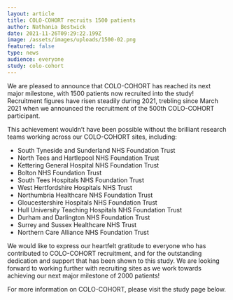 ```yaml
---
layout: article
title: COLO-COHORT recruits 1500 patients
author: Nathania Bestwick
date: 2021-11-26T09:29:22.199Z
image: /assets/images/uploads/1500-02.png
featured: false
type: news
audience: everyone
study: colo-cohort
---
```

We are pleased to announce that COLO-COHORT has reached its next major milestone, with 1500 patients now recruited into the study! Recruitment figures have risen steadily during 2021, trebling since March 2021 when we announced the recruitment of the 500th COLO-COHORT participant. 

This achievement wouldn’t have been possible without the brilliant research teams working across our COLO-COHORT sites, including:

* South Tyneside and Sunderland NHS Foundation Trust
* North Tees and Hartlepool NHS Foundation Trust
* Kettering General Hospital NHS Foundation Trust
* Bolton NHS Foundation Trust
* South Tees Hospitals NHS Foundation Trust
* West Hertfordshire Hospitals NHS Trust
* Northumbria Healthcare NHS Foundation Trust
* Gloucestershire Hospitals NHS Foundation Trust
* Hull University Teaching Hospitals NHS Foundation Trust
* Durham and Darlington NHS Foundation Trust
* Surrey and Sussex Healthcare NHS Trust
* Northern Care Alliance NHS Foundation Trust

We would like to express our heartfelt gratitude to everyone who has contributed to COLO-COHORT recruitment, and for the outstanding dedication and support that has been shown to this study. We are looking forward to working further with recruiting sites as we work towards achieving our next major milestone of 2000 patients!

For more information on COLO-COHORT, please visit the study page below.